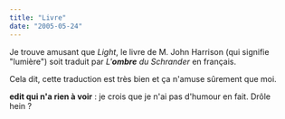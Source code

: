 ```yaml
---
title: "Livre"
date: "2005-05-24"
---
```


Je trouve amusant que _Light_, le livre de M. John Harrison (qui signifie "lumière") soit traduit par _L'**ombre** du Schrander_ en français.

Cela dit, cette traduction est très bien et ça n'amuse sûrement que moi.

**edit qui n'a rien à voir** : je crois que je n'ai pas d'humour en fait. Drôle hein ?
